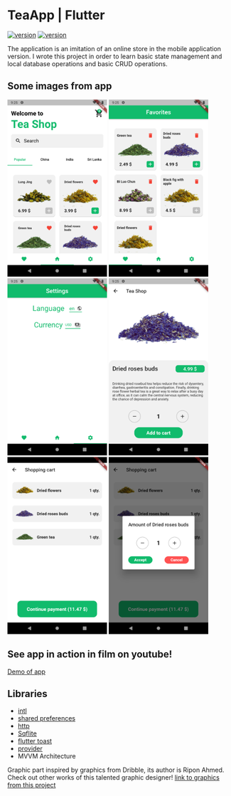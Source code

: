 # TeaApp | Flutter

[![version](https://img.shields.io/badge/Android_Studio-4.0-green.svg)](https://developer.android.com/studio/)
[![version](https://img.shields.io/badge/Flutter-1.22.4-blue.svg)](https://flutter.dev/)

The application is an imitation of an online store in the mobile application version. I wrote this project in order to learn basic state management and local database operations and basic CRUD operations.

## Some images from app
![MainScreen](https://github.com/PatrykIZajac/TeaApp/blob/master/Assets/mainScreen.png)
![FavoriteScreen](https://github.com/PatrykIZajac/TeaApp/blob/master/Assets/favoriteScreen.png)
![Settings](https://github.com/PatrykIZajac/TeaApp/blob/master/Assets/settingsScreen.png)
![DetailsScreen](https://github.com/PatrykIZajac/TeaApp/blob/master/Assets/detailsScreen.png)
![CartScreen](https://github.com/PatrykIZajac/TeaApp/blob/master/Assets/cartScreen.png)
![DialogScreen](https://github.com/PatrykIZajac/TeaApp/blob/master/Assets/dialogInCartScreen.png)

## See app in action in film on youtube!
[Demo of app](https://www.youtube.com/watch?v=1cksXjNTn2g&feature=youtu.be)

## Libraries
* [intl](https://pub.dev/packages/geolocator)
* [shared preferences](https://pub.dev/packages/shared_preferences)
* [http](https://pub.dev/packages/http)
* [Sqflite](https://pub.dev/packages/sqflite)
* [flutter toast](https://openweathermap.org/api)
* [provider](https://pub.dev/packages/provider)
* MVVM Architecture

Graphic part inspired by graphics from Dribble, its author is Ripon Ahmed. Check out other works of this talented graphic designer!
[link to graphics from this project](https://dribbble.com/shots/14681282-Plant-Shop-E-Commerce-App-design/attachments/6378556?mode=media)
